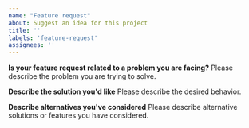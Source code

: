 ```yaml
---
name: "Feature request"
about: Suggest an idea for this project
title: ''
labels: 'feature-request'
assignees: ''
---
```


<!--
Thank you for suggesting an idea to make C-Meet better.

Please fill in as much of the template below as you're able.

Note that the ultimate decision for implementing features lies on the Jitsi team, not all feature requests shall be accepted.
-->

**Is your feature request related to a problem you are facing?**
Please describe the problem you are trying to solve.

**Describe the solution you'd like**
Please describe the desired behavior.

**Describe alternatives you've considered**
Please describe alternative solutions or features you have considered.


